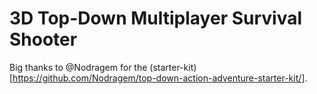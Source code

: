 # 3D Top-Down Multiplayer Survival Shooter

Big thanks to @Nodragem for the (starter-kit)[https://github.com/Nodragem/top-down-action-adventure-starter-kit/].